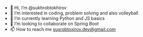 - 👋 Hi, I’m @sukhrobtokhirov
- 👀 I’m interested in coding, problem solving and also volleyball
- 🌱 I’m currently learning Python and JS basics
- 💞️ I’m looking to collaborate on Spring Boot
- 📫 How to reach me suxrobtoxirov.dev@gmail.com

<!---
sukhrobtokhirov/sukhrobtokhirov is a ✨ special ✨ repository because its `README.md` (this file) appears on your GitHub profile.
You can click the Preview link to take a look at your changes.
--->

